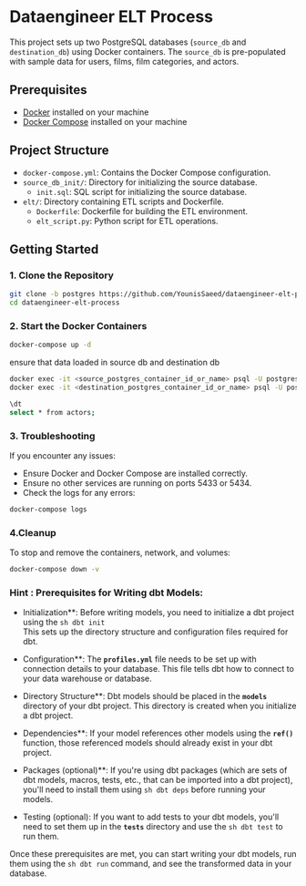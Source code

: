 # Dataengineer ELT Process

This project sets up two PostgreSQL databases (`source_db` and `destination_db`) using Docker containers. The `source_db` is pre-populated with sample data for users, films, film categories, and actors.

## Prerequisites

- [Docker](https://www.docker.com/products/docker-desktop) installed on your machine
- [Docker Compose](https://docs.docker.com/compose/install/) installed on your machine

## Project Structure
- `docker-compose.yml`: Contains the Docker Compose configuration.
- `source_db_init/`: Directory for initializing the source database.
  - `init.sql`: SQL script for initializing the source database.
- `elt/`: Directory containing ETL scripts and Dockerfile.
  - `Dockerfile`: Dockerfile for building the ETL environment.
  - `elt_script.py`: Python script for ETL operations.
 

## Getting Started

### 1. Clone the Repository

```sh
git clone -b postgres https://github.com/YounisSaeed/dataengineer-elt-process.git
cd dataengineer-elt-process
```

### 2. Start the Docker Containers
```sh
docker-compose up -d
```
ensure that data loaded in source db and destination db
```sh
docker exec -it <source_postgres_container_id_or_name> psql -U postgres -d source_db
docker exec -it <destination_postgres_container_id_or_name> psql -U postgres -d destination_db
```
```sh
\dt
select * from actors;
```
### 3. Troubleshooting
If you encounter any issues:
- Ensure Docker and Docker Compose are installed correctly.
- Ensure no other services are running on ports 5433 or 5434.
- Check the logs for any errors:
```sh
docker-compose logs
```

### 4.Cleanup
To stop and remove the containers, network, and volumes:
```sh
docker-compose down -v
```

### Hint : Prerequisites for Writing dbt Models:
- Initialization**: Before writing models, you need to initialize a dbt project using the 
  ```sh dbt init```  
This sets up the directory structure and configuration files required for dbt.

- Configuration**: The **`profiles.yml`** file needs to be set up with connection details to your database. This file tells dbt how to connect to your data warehouse or database.

- Directory Structure**: Dbt models should be placed in the **`models`** directory of your dbt project. This directory is created when you initialize a dbt project.

- Dependencies**: If your model references other models using the **`ref()`** function, those referenced models should already exist in your dbt project.

- Packages (optional)**: If you're using dbt packages (which are sets of dbt models, macros, tests, etc., that can be imported    into a dbt project), you'll need to install them using 
  ```sh dbt deps``` before running your models.

- Testing (optional): If you want to add tests to your dbt models, you'll need to set them up in the **`tests`** directory and use the ```sh dbt test```  to run them.

Once these prerequisites are met, you can start writing your dbt models, run them using the ```sh dbt run``` command, and see the transformed data in your database.
